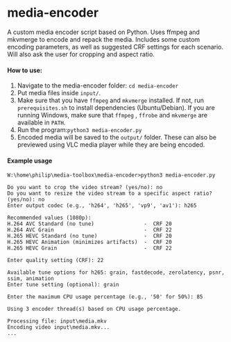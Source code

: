 # media-encoder
A custom media encoder script based on Python. Uses ffmpeg and mkvmerge to encode and repack the media. Includes some custom encoding parameters, as well as suggested CRF settings for each scenario. Will also ask the user for cropping and aspect ratio.

#### How to use:
1. Navigate to the media-encoder folder: `cd media-encoder`
2. Put media files inside `input/`.
3. Make sure that you have `ffmpeg` and `mkvmerge` installed. If not, run `prerequisites.sh` to install dependencies (Ubuntu/Debian). If you are running Windows, make sure that `ffmpeg` , `ffrobe` and `mkvmerge` are available in `PATH`.
4. Run the program:`python3 media-encoder.py`
5. Encoded media will be saved to the `output/` folder. These can also be previewed using VLC media player while they are being encoded.

#### Example usage
````text
W:\home\philip\media-toolbox\media-encoder>python3 media-encoder.py

Do you want to crop the video stream? (yes/no): no
Do you want to resize the video stream to a specific aspect ratio? (yes/no): no
Enter output codec (e.g., 'h264', 'h265', 'vp9', 'av1'): h265

Recommended values (1080p):
H.264 AVC Standard (no tune)                -  CRF 20
H.264 AVC Grain                             -  CRF 22
H.265 HEVC Standard (no tune)               -  CRF 20
H.265 HEVC Animation (minimizes artifacts)  -  CRF 20
H.265 HEVC Grain                            -  CRF 22

Enter quality setting (CRF): 22

Available tune options for h265: grain, fastdecode, zerolatency, psnr, ssim, animation
Enter tune setting (optional): grain

Enter the maximum CPU usage percentage (e.g., '50' for 50%): 85

Using 3 encoder thread(s) based on CPU usage percentage.

Processing file: input\media.mkv
Encoding video input\media.mkv...
...
````